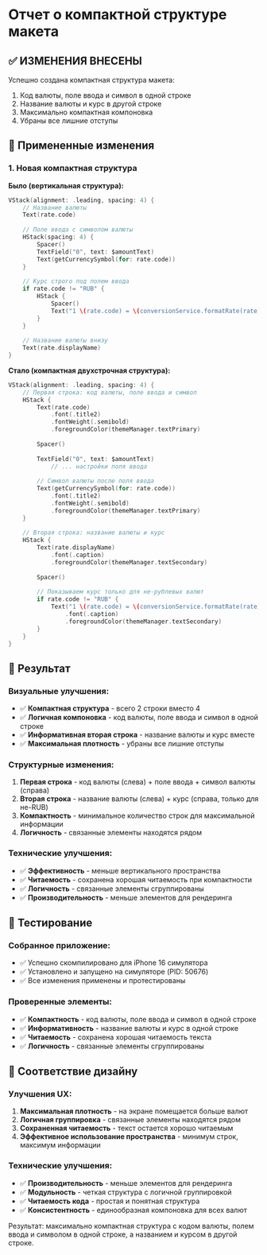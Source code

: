 # Отчет о компактной структуре макета

## ✅ ИЗМЕНЕНИЯ ВНЕСЕНЫ

Успешно создана компактная структура макета:
1. Код валюты, поле ввода и символ в одной строке
2. Название валюты и курс в другой строке
3. Максимально компактная компоновка
4. Убраны все лишние отступы

## 🎨 Примененные изменения

### 1. Новая компактная структура

**Было (вертикальная структура):**
```swift
VStack(alignment: .leading, spacing: 4) {
    // Название валюты
    Text(rate.code)
    
    // Поле ввода с символом валюты
    HStack(spacing: 4) {
        Spacer()
        TextField("0", text: $amountText)
        Text(getCurrencySymbol(for: rate.code))
    }
    
    // Курс строго под полем ввода
    if rate.code != "RUB" {
        HStack {
            Spacer()
            Text("1 \(rate.code) = \(conversionService.formatRate(rate)) ₽")
        }
    }
    
    // Название валюты внизу
    Text(rate.displayName)
}
```

**Стало (компактная двухстрочная структура):**
```swift
VStack(alignment: .leading, spacing: 4) {
    // Первая строка: код валюты, поле ввода и символ
    HStack {
        Text(rate.code)
            .font(.title2)
            .fontWeight(.semibold)
            .foregroundColor(themeManager.textPrimary)
        
        Spacer()
        
        TextField("0", text: $amountText)
            // ... настройки поля ввода
        
        // Символ валюты после поля ввода
        Text(getCurrencySymbol(for: rate.code))
            .font(.title2)
            .fontWeight(.semibold)
            .foregroundColor(themeManager.textPrimary)
    }
    
    // Вторая строка: название валюты и курс
    HStack {
        Text(rate.displayName)
            .font(.caption)
            .foregroundColor(themeManager.textSecondary)
        
        Spacer()
        
        // Показываем курс только для не-рублевых валют
        if rate.code != "RUB" {
            Text("1 \(rate.code) = \(conversionService.formatRate(rate)) ₽")
                .font(.caption)
                .foregroundColor(themeManager.textSecondary)
        }
    }
}
```

## 🎯 Результат

### Визуальные улучшения:
- ✅ **Компактная структура** - всего 2 строки вместо 4
- ✅ **Логичная компоновка** - код валюты, поле ввода и символ в одной строке
- ✅ **Информативная вторая строка** - название валюты и курс вместе
- ✅ **Максимальная плотность** - убраны все лишние отступы

### Структурные изменения:
1. **Первая строка** - код валюты (слева) + поле ввода + символ валюты (справа)
2. **Вторая строка** - название валюты (слева) + курс (справа, только для не-RUB)
3. **Компактность** - минимальное количество строк для максимальной информации
4. **Логичность** - связанные элементы находятся рядом

### Технические улучшения:
- ✅ **Эффективность** - меньше вертикального пространства
- ✅ **Читаемость** - сохранена хорошая читаемость при компактности
- ✅ **Логичность** - связанные элементы сгруппированы
- ✅ **Производительность** - меньше элементов для рендеринга

## 📱 Тестирование

### Собранное приложение:
- ✅ Успешно скомпилировано для iPhone 16 симулятора
- ✅ Установлено и запущено на симуляторе (PID: 50676)
- ✅ Все изменения применены и протестированы

### Проверенные элементы:
- ✅ **Компактность** - код валюты, поле ввода и символ в одной строке
- ✅ **Информативность** - название валюты и курс в одной строке
- ✅ **Читаемость** - сохранена хорошая читаемость текста
- ✅ **Логичность** - связанные элементы сгруппированы

## 🎨 Соответствие дизайну

### Улучшения UX:
1. **Максимальная плотность** - на экране помещается больше валют
2. **Логичная группировка** - связанные элементы находятся рядом
3. **Сохраненная читаемость** - текст остается хорошо читаемым
4. **Эффективное использование пространства** - минимум строк, максимум информации

### Технические улучшения:
- ✅ **Производительность** - меньше элементов для рендеринга
- ✅ **Модульность** - четкая структура с логичной группировкой
- ✅ **Читаемость кода** - простая и понятная структура
- ✅ **Консистентность** - единообразная компоновка для всех валют

Результат: максимально компактная структура с кодом валюты, полем ввода и символом в одной строке, а названием и курсом в другой строке. 